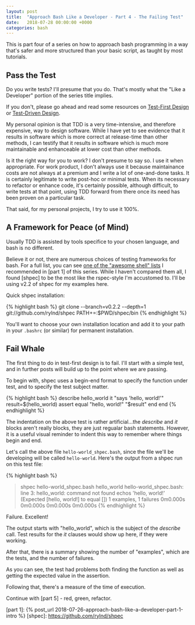 ```yaml
---
layout: post
title:  "Approach Bash Like a Developer - Part 4 - The Failing Test"
date:   2018-07-28 00:00:00 +0000
categories: bash
---
```


This is part four of a series on how to approach bash programming in a
way that's safer and more structured than your basic script, as taught
by most tutorials.

Pass the Test
-------------

Do you write tests? I'll presume that you do.  That's mostly what the
"Like a Developer" portion of the series title implies.

If you don't, please go ahead and read some resources on [Test-First
Design] or [Test-Driven Design].

My personal opinion is that TDD is a very time-intensive, and therefore
expensive, way to design software.  While I have yet to see evidence
that it results in software which is more correct at release-time than
other methods, I can testify that it results in software which is much
more maintainable and enhanceable at lower cost than other methods.

Is it the right way for you to work?  I don't presume to say so.  I
use it when appropriate.  For work product, I don't always use it
because maintainance costs are not always at a premium and I write a lot
of one-and-done tasks.  It is certainly legitimate to write post-hoc or
minimal tests.  When its necessary to refactor or enhance code, it's
certainly possible, although difficult, to write tests at that point,
using TDD forward from there once its need has been proven on a
particular task.

That said, for my personal projects, I try to use it 100%.

A Framework for Peace (of Mind)
-------------------------------

Usually TDD is assisted by tools specifice to your chosen language, and
bash is no different.

Believe it or not, there are numerous choices of testing frameworks for
bash.  For a full list, you can see [one of the "awesome shell" lists] I
recommended in [part 1] of this series.  While I haven't compared them
all, I found [shpec] to be the most like the rspec-style I'm accustomed
to.  I'll be using v2.2 of shpec for my examples here.

Quick shpec installation:

{% highlight bash %}
git clone --branch=v0.2.2 --depth=1 git://github.com/rylnd/shpec
PATH+=:$PWD/shpec/bin
{% endhighlight %}

You'll want to choose your own installation location and add it to your
path in your `.bashrc` (or similar) for permanent installation.

Fail Whale
----------

The first thing to do in test-first design is to fail.  I'll start with
a simple test, and in further posts will build up to the point where we
are passing.

To begin with, shpec uses a begin-end format to specify the function
under test, and to specify the test subject matter.

{% highlight bash %}
describe hello_world
  it "says 'hello, world!'"
    result=$(hello_world)
    assert equal "hello, world!" "$result"
  end
end
{% endhighlight %}

The indentation on the above test is rather artificial...the *describe*
and *it* blocks aren't really blocks, they are just regualar bash
statements.  However, it is a useful visual reminder to indent this way
to remember where things begin and end.

Let's call the above file `hello-world_shpec.bash`, since the file we'll
be developing will be called `hello-world`.  Here's the output from a
shpec run on this test file:

{% highlight bash %}
> shpec hello-world_shpec.bash
hello_world
hello-world_shpec.bash: line 3: hello_world: command not found
  echos 'hello, world!'
  (Expected [hello, world!] to equal [])
1 examples, 1 failures
0m0.000s 0m0.000s
0m0.000s 0m0.000s
{% endhighlight %}

Failure.  Excellent!

The output starts with "hello_world", which is the subject of the
*describe* call.  Test results for the *it* clauses would show up here,
if they were working.

After that, there is a summary showing the number of "examples", which
are the tests, and the number of failures.

As you can see, the test had problems both finding the function as well
as getting the expected value in the assertion.

Following that, there's a measure of the time of execution.

Continue with [part 5] - red, green, refactor.

[Test-First Design]: http://wiki.c2.com/?TestFirstDesign
[Test-Driven Design]: http://agiledata.org/essays/tdd.html
[one of the "awesome shell" lists]: https://github.com/alebcay/awesome-shell
[part 1]: {% post_url 2018-07-26-approach-bash-like-a-developer-part-1-intro %}
[shpec]: https://github.com/rylnd/shpec
